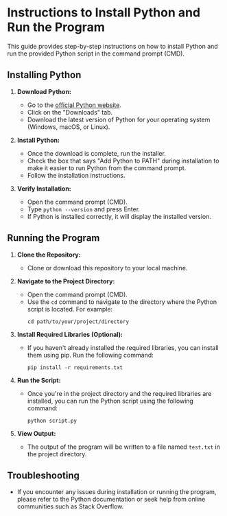 # Instructions to Install Python and Run the Program

This guide provides step-by-step instructions on how to install Python and run the provided Python script in the command prompt (CMD).

## Installing Python

1. **Download Python:**
   - Go to the [official Python website](https://www.python.org/).
   - Click on the "Downloads" tab.
   - Download the latest version of Python for your operating system (Windows, macOS, or Linux).

2. **Install Python:**
   - Once the download is complete, run the installer.
   - Check the box that says "Add Python to PATH" during installation to make it easier to run Python from the command prompt.
   - Follow the installation instructions.

3. **Verify Installation:**
   - Open the command prompt (CMD).
   - Type `python --version` and press Enter.
   - If Python is installed correctly, it will display the installed version.

## Running the Program

1. **Clone the Repository:**
   - Clone or download this repository to your local machine.

2. **Navigate to the Project Directory:**
   - Open the command prompt (CMD).
   - Use the `cd` command to navigate to the directory where the Python script is located. For example:
     ```
     cd path/to/your/project/directory
     ```

3. **Install Required Libraries (Optional):**
   - If you haven't already installed the required libraries, you can install them using pip. Run the following command:
     ```
     pip install -r requirements.txt
     ```

4. **Run the Script:**
   - Once you're in the project directory and the required libraries are installed, you can run the Python script using the following command:
     ```
     python script.py
     ```

5. **View Output:**
   - The output of the program will be written to a file named `test.txt` in the project directory.

## Troubleshooting
- If you encounter any issues during installation or running the program, please refer to the Python documentation or seek help from online communities such as Stack Overflow.
